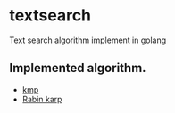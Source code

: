 # textsearch
Text search algorithm implement in golang

## Implemented algorithm.

- [kmp](https://en.wikipedia.org/wiki/Knuth%E2%80%93Morris%E2%80%93Pratt_algorithm)
- [Rabin karp](https://en.wikipedia.org/wiki/Rabin%E2%80%93Karp_algorithm)

